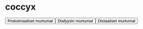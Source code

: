 # coccyx

<button id="coccyx_proksimaalinen">Proksimaaliset murtumat</button><button id="coccyx_diafyysi">Diafyysin murtumat</button><button id="coccyx_distaalinen">Distaaliset murtumat</button>

